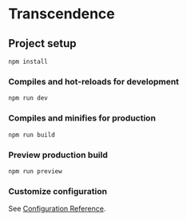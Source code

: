 # Transcendence

## Project setup
```
npm install
```

### Compiles and hot-reloads for development
```
npm run dev
```

### Compiles and minifies for production
```
npm run build
```

### Preview production build
```
npm run preview
```

### Customize configuration
See [Configuration Reference](https://cli.vuejs.org/config/).
